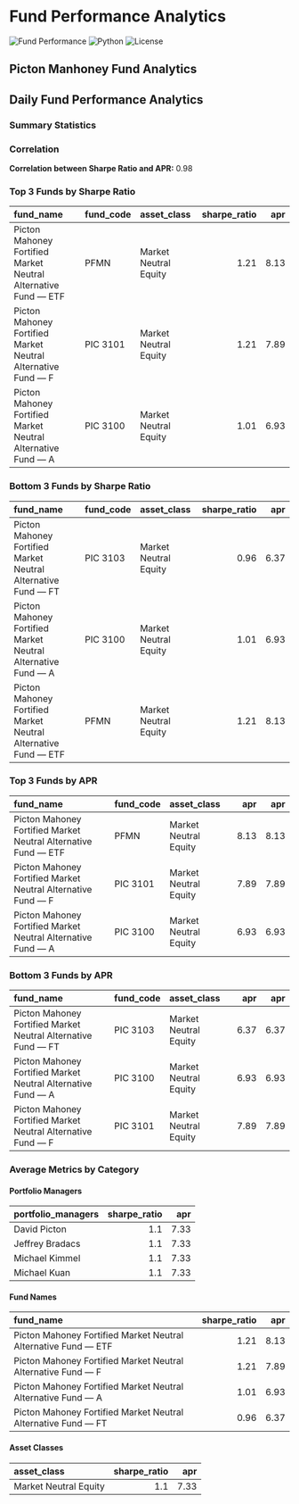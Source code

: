 # Fund Performance Analytics

![Fund Performance](https://img.shields.io/badge/Status-Active-green)
![Python](https://img.shields.io/badge/Python-3.9-blue)
![License](https://img.shields.io/badge/License-MIT-blue)

## Picton Manhoney Fund  Analytics

<!-- ANALYTICS -->

## Daily Fund Performance Analytics

### Summary Statistics
### Correlation
**Correlation between Sharpe Ratio and APR:** 0.98

### Top 3 Funds by Sharpe Ratio
| fund_name                                                      | fund_code   | asset_class           |   sharpe_ratio |   apr |
|:---------------------------------------------------------------|:------------|:----------------------|---------------:|------:|
| Picton Mahoney Fortified Market Neutral Alternative Fund — ETF | PFMN        | Market Neutral Equity |           1.21 |  8.13 |
| Picton Mahoney Fortified Market Neutral Alternative Fund — F   | PIC 3101    | Market Neutral Equity |           1.21 |  7.89 |
| Picton Mahoney Fortified Market Neutral Alternative Fund — A   | PIC 3100    | Market Neutral Equity |           1.01 |  6.93 |

### Bottom 3 Funds by Sharpe Ratio
| fund_name                                                      | fund_code   | asset_class           |   sharpe_ratio |   apr |
|:---------------------------------------------------------------|:------------|:----------------------|---------------:|------:|
| Picton Mahoney Fortified Market Neutral Alternative Fund — FT  | PIC 3103    | Market Neutral Equity |           0.96 |  6.37 |
| Picton Mahoney Fortified Market Neutral Alternative Fund — A   | PIC 3100    | Market Neutral Equity |           1.01 |  6.93 |
| Picton Mahoney Fortified Market Neutral Alternative Fund — ETF | PFMN        | Market Neutral Equity |           1.21 |  8.13 |

### Top 3 Funds by APR
| fund_name                                                      | fund_code   | asset_class           |   apr |   apr |
|:---------------------------------------------------------------|:------------|:----------------------|------:|------:|
| Picton Mahoney Fortified Market Neutral Alternative Fund — ETF | PFMN        | Market Neutral Equity |  8.13 |  8.13 |
| Picton Mahoney Fortified Market Neutral Alternative Fund — F   | PIC 3101    | Market Neutral Equity |  7.89 |  7.89 |
| Picton Mahoney Fortified Market Neutral Alternative Fund — A   | PIC 3100    | Market Neutral Equity |  6.93 |  6.93 |

### Bottom 3 Funds by APR
| fund_name                                                     | fund_code   | asset_class           |   apr |   apr |
|:--------------------------------------------------------------|:------------|:----------------------|------:|------:|
| Picton Mahoney Fortified Market Neutral Alternative Fund — FT | PIC 3103    | Market Neutral Equity |  6.37 |  6.37 |
| Picton Mahoney Fortified Market Neutral Alternative Fund — A  | PIC 3100    | Market Neutral Equity |  6.93 |  6.93 |
| Picton Mahoney Fortified Market Neutral Alternative Fund — F  | PIC 3101    | Market Neutral Equity |  7.89 |  7.89 |

### Average Metrics by Category
#### Portfolio Managers
| portfolio_managers   |   sharpe_ratio |   apr |
|:---------------------|---------------:|------:|
| David Picton         |            1.1 |  7.33 |
| Jeffrey Bradacs      |            1.1 |  7.33 |
| Michael Kimmel       |            1.1 |  7.33 |
| Michael Kuan         |            1.1 |  7.33 |

#### Fund Names
| fund_name                                                      |   sharpe_ratio |   apr |
|:---------------------------------------------------------------|---------------:|------:|
| Picton Mahoney Fortified Market Neutral Alternative Fund — ETF |           1.21 |  8.13 |
| Picton Mahoney Fortified Market Neutral Alternative Fund — F   |           1.21 |  7.89 |
| Picton Mahoney Fortified Market Neutral Alternative Fund — A   |           1.01 |  6.93 |
| Picton Mahoney Fortified Market Neutral Alternative Fund — FT  |           0.96 |  6.37 |

#### Asset Classes
| asset_class           |   sharpe_ratio |   apr |
|:----------------------|---------------:|------:|
| Market Neutral Equity |            1.1 |  7.33 |


<!-- END ANALYTICS -->
